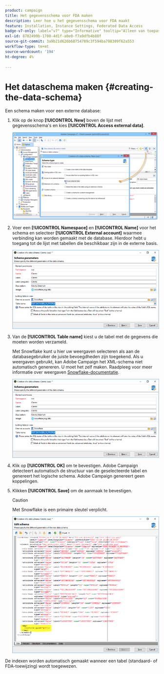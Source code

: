 ```yaml
---
product: campaign
title: Het gegevensschema voor FDA maken
description: Leer hoe u het gegevensschema voor FDA maakt
feature: Installation, Instance Settings, Federated Data Access
badge-v7-only: label="v7" type="Informative" tooltip="Alleen van toepassing op Campaign Classic v7"
exl-id: 8702499b-1700-4d1f-a0e0-f7a9dfb4b88f
source-git-commit: 3a9b21d626b60754789c3f594ba798309f62a553
workflow-type: tm+mt
source-wordcount: '194'
ht-degree: 4%

---
```


# Het dataschema maken {#creating-the-data-schema}



Een schema maken voor een externe database:

1. Klik op de knop **[!UICONTROL New]** boven de lijst met gegevensschema&#39;s en kies **[!UICONTROL Access external data]**.

   ![](assets/wf_new_schema_fda.png)

1. Voer een **[!UICONTROL Namespace]** en  **[!UICONTROL Name]** voor het schema en selecteer **[!UICONTROL External account]** waarmee verbinding kan worden gemaakt met de database. Hierdoor hebt u toegang tot de lijst met tabellen die beschikbaar zijn in de externe basis.

   ![](assets/wf_new_schema_select_table_fda.png)

1. Van de **[!UICONTROL Table name]** kiest u de tabel met de gegevens die moeten worden verzameld.

   Met Snowflake kunt u hier uw weergaven selecteren als aan de databasegebruiker de juiste bevoegdheden zijn toegekend. Als u weergaven gebruikt, kan Adobe Campaign het XML-schema niet automatisch genereren. U moet het zelf maken. Raadpleeg voor meer informatie over weergaven [Snowflake-documentatie](https://docs.snowflake.com/en/user-guide/views-introduction.html).

   ![](assets/wf_new_schema_select_table_fda.png)

1. Klik op **[!UICONTROL OK]** om te bevestigen. Adobe Campaign detecteert automatisch de structuur van de geselecteerde tabel en genereert het logische schema. Adobe Campaign genereert geen koppelingen.

1. Klikken **[!UICONTROL Save]** om de aanmaak te bevestigen.

   >[!CAUTION]
   >
   >Met Snowflake is een primaire sleutel verplicht.

   ![](assets/wf_new_schema_generate_fda.png)

De indexen worden automatisch gemaakt wanneer een tabel (standaard- of FDA-toewijzing) wordt toegewezen.
